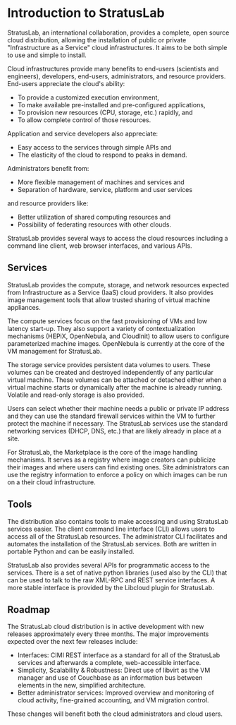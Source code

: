 
# Introduction to StratusLab

StratusLab, an international collaboration, provides a complete, open
source cloud distribution, allowing the installation of public or
private "Infrastructure as a Service" cloud infrastructures.  It aims
to be both simple to use and simple to install.

Cloud infrastructures provide many benefits to end-users (scientists
and engineers), developers, end-users, administrators, and resource
providers.  End-users appreciate the cloud's ability:

  * To provide a customized execution environment, 
  * To make available pre-installed and pre-configured applications,
  * To provision new resources (CPU, storage, etc.) rapidly, and
  * To allow complete control of those resources. 

Application and service developers also appreciate:

  * Easy access to the services through simple APIs and 
  * The elasticity of the cloud to respond to peaks in demand.

Administrators benefit from:

  * More flexible management of machines and services and
  * Separation of hardware, service, platform and user services

and resource providers like:

  * Better utilization of shared computing resources and
  * Possibility of federating resources with other clouds.

StratusLab provides several ways to access the cloud resources
including a command line client, web browser interfaces, and various
APIs.

## Services

StratusLab provides the compute, storage, and network resources
expected from Infrastructure as a Service (IaaS) cloud providers.  It
also provides image management tools that allow trusted sharing of
virtual machine appliances.  

The compute services focus on the fast provisioning of VMs and low
latency start-up.  They also support a variety of contextualization
mechanisms (HEPiX, OpenNebula, and CloudInit) to allow users to
configure parameterized machine images.  OpenNebula is currently at
the core of the VM management for StratusLab.

The storage service provides persistent data volumes to users.  These
volumes can be created and destroyed independently of any particular
virtual machine.  These volumes can be attached or detached either
when a virtual machine starts or dynamically after the machine is
already running.  Volatile and read-only storage is also provided. 

Users can select whether their machine needs a public or private IP
address and they can use the standard firewall services within the VM
to further protect the machine if necessary.  The StratusLab services
use the standard networking services (DHCP, DNS, etc.) that are likely
already in place at a site.

For StratusLab, the Marketplace is the core of the image handling
mechanisms.  It serves as a registry where image creators can
publicize their images and where users can find existing ones.  Site
administrators can use the registry information to enforce a policy on
which images can be run on a their cloud infrastructure.

## Tools

The distribution also contains tools to make accessing and using
StratusLab services easier.  The client command line interface (CLI)
allows users to access all of the StratusLab resources.  The
administrator CLI facilitates and automates the installation of the
StratusLab services.  Both are written in portable Python and can be
easily installed.

StratusLab also provides several APIs for programmatic access to the
services.  There is a set of native python libraries (used also by the
CLI) that can be used to talk to the raw XML-RPC and REST service
interfaces.  A more stable interface is provided by the Libcloud
plugin for StratusLab. 

## Roadmap

The StratusLab cloud distribution is in active development with new
releases approximately every three months.  The major improvements
expected over the next few releases include:

  * Interfaces: CIMI REST interface as a standard for all of the
    StratusLab services and afterwards a complete, web-accessible
    interface. 
  * Simplicity, Scalability & Robustness: Direct use of libvirt as the
    VM manager and use of Couchbase as an information bus between
    elements in the new, simplified architecture. 
  * Better administrator services:  Improved overview and monitoring
    of cloud activity, fine-grained accounting, and VM migration
    control. 

These changes will benefit both the cloud administrators and cloud
users. 

